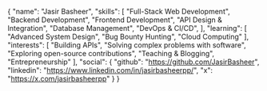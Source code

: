 {
  "name": "Jasir Basheer",
  "skills": [
    "Full-Stack Web Development",
    "Backend Development",
    "Frontend Development",
    "API Design & Integration",
    "Database Management",
    "DevOps & CI/CD",
  ],
  "learning": [
    "Advanced System Design",
    "Bug Bounty Hunting",
    "Cloud Computing"
  ],
  "interests": [
    "Building APIs",
    "Solving complex problems with software",
    "Exploring open-source contributions",
    "Teaching & Blogging",
    "Entrepreneurship"
  ],
  "social": {
    "github": "https://github.com/JasirBasheer",
    "linkedin": "https://www.linkedin.com/in/jasirbasheerpp/",
    "x": "https://x.com/jasirbasheerpp"
  }
}
